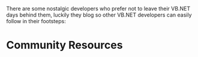 There are some nostalgic developers who prefer not to leave their VB.NET days behind them, luckily they blog so other VB.NET developers can easily follow in their footsteps:

# Community Resources

<!-- Commenting out as all links are crusty and no longer working.
  - [How to set up a VB.Net REST service on ServiceStack](http://fafx.wordpress.com/2013/02/09/how-to-set-up-a-vb-net-rest-service-on-servicestack/) by [The FAfx Project](http://fafx.wordpress.com/)
  - [Servicestack, VB.Net and some easyhttp](http://blogs.lessthandot.com/index.php/DesktopDev/MSTech/VBNET/servicestack-vb-net-and-some) by [@chrissie1](https://twitter.com/chrissie1)
  - [Redis and VB.Net](http://blogs.lessthandot.com/index.php/DataMgmt/DBProgramming/redis-and-vb-net) by [@chrissie1](https://twitter.com/chrissie1)

-->